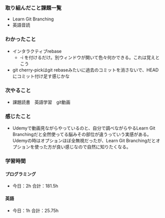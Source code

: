 ### 取り組んだこと課題一覧
- Learn Git Branching
- 英語音読
### わかったこと
- インタラクティブrebase
    - -i を付けるだけ。別ウィンドウが開いて色々何かできる。これは覚えとこう
- git cherry-pickはgit rebaseみたいに過去のコミットを消さないで、HEADにコミット付け足す感じかな
### 次やること
- 課題読書　英語学習　git動画
### 感じたこと
- Udemyで動画見ながらやっているのと、自分で調べながらやるLearn Git Branchingだと全然使ってる脳みその部位が違うっていう実感がある。Udemyの時はオプションほぼ全無視だったが、Learn Git Branchingだとオプションを使った方が良い感じなので自然に知りたくなる。
### 学習時間
#### プログラミング
- 今日：2h 合計：181.5h
#### 英語
- 今日：1h 合計：25.75h